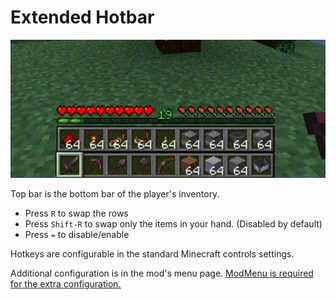 Extended Hotbar
===============

![GIF shows the hotbar swapping mechanic, with both full and individual item swaps.](example.gif "Mod Example GIF")

Top bar is the bottom bar of the player's inventory.

* Press `R` to swap the rows
* Press `Shift-R` to swap only the items in your hand. (Disabled by default)
* Press `=` to disable/enable

Hotkeys are configurable in the standard Minecraft controls settings.

Additional configuration is in the mod's menu page. [ModMenu is required for the extra configuration.](https://www.curseforge.com/minecraft/mc-mods/modmenu)
